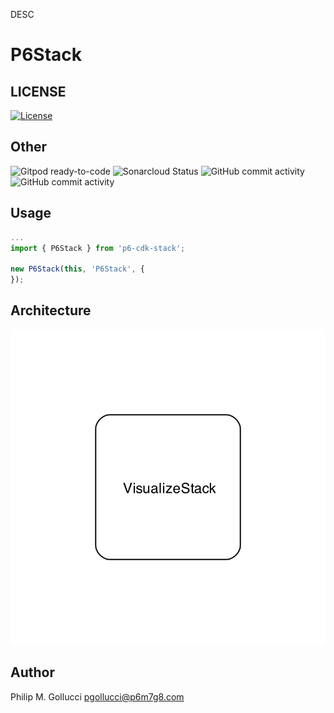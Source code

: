 DESC

# P6Stack

## LICENSE

[![License](https://img.shields.io/badge/License-Apache%202.0-yellowgreen.svg)](https://opensource.org/licenses/Apache-2.0)

## Other

![Gitpod ready-to-code](https://img.shields.io/badge/Gitpod-ready--to--code-blue?logo=gitpod) ![Sonarcloud Status](https://sonarcloud.io/api/project_badges/measure?project=p6m7g8_p6-template-cdk-construct-eslint-npm-ts-flatfile&metric=alert_status) ![GitHub commit activity](https://img.shields.io/github/commit-activity/y/p6m7g8/p6-template-cdk-construct-eslint-npm-ts-flatfile) ![GitHub commit activity](https://img.shields.io/github/commit-activity/m/p6m7g8/p6-template-cdk-construct-eslint-npm-ts-flatfile)

## Usage

```ts
...
import { P6Stack } from 'p6-cdk-stack';

new P6Stack(this, 'P6Stack', {
});
```

## Architecture

![./assets/diagram.png](./assets/diagram.png)

## Author

Philip M. Gollucci <pgollucci@p6m7g8.com>
